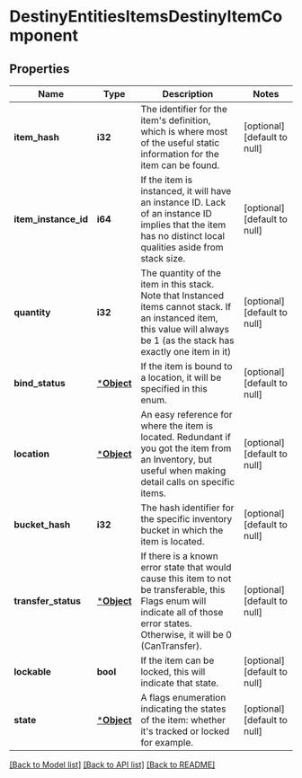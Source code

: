 # DestinyEntitiesItemsDestinyItemComponent

## Properties
Name | Type | Description | Notes
------------ | ------------- | ------------- | -------------
**item_hash** | **i32** | The identifier for the item&#39;s definition, which is where most of the useful static information for the item can be found. | [optional] [default to null]
**item_instance_id** | **i64** | If the item is instanced, it will have an instance ID. Lack of an instance ID implies that the item has no distinct local qualities aside from stack size. | [optional] [default to null]
**quantity** | **i32** | The quantity of the item in this stack. Note that Instanced items cannot stack. If an instanced item, this value will always be 1 (as the stack has exactly one item in it) | [optional] [default to null]
**bind_status** | [***Object**](Object.md) | If the item is bound to a location, it will be specified in this enum. | [optional] [default to null]
**location** | [***Object**](Object.md) | An easy reference for where the item is located. Redundant if you got the item from an Inventory, but useful when making detail calls on specific items. | [optional] [default to null]
**bucket_hash** | **i32** | The hash identifier for the specific inventory bucket in which the item is located. | [optional] [default to null]
**transfer_status** | [***Object**](Object.md) | If there is a known error state that would cause this item to not be transferable, this Flags enum will indicate all of those error states. Otherwise, it will be 0 (CanTransfer). | [optional] [default to null]
**lockable** | **bool** | If the item can be locked, this will indicate that state. | [optional] [default to null]
**state** | [***Object**](Object.md) | A flags enumeration indicating the states of the item: whether it&#39;s tracked or locked for example. | [optional] [default to null]

[[Back to Model list]](../README.md#documentation-for-models) [[Back to API list]](../README.md#documentation-for-api-endpoints) [[Back to README]](../README.md)


